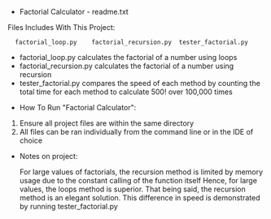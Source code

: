 * Factorial Calculator - readme.txt

Files Includes With This Project:
 
      factorial_loop.py    factorial_recursion.py  tester_factorial.py
      
 - factorial_loop.py calculates the factorial of a number using loops 
 - factorial_recursion.py calculates the factorial of a number using recursion 
 - tester_factorial.py compares the speed of each method by counting the total time for each method to calculate 500! over 100,000 times

* How To Run "Factorial Calculator":

1) Ensure all project files are within the same directory
2) All files can be ran individually from the command line or in the IDE of choice

* Notes on project:
 
  For large values of factorials, the recursion method is limited by memory usage due to the constant calling of the function itself
  Hence, for large values, the loops method is superior. That being said, the recursion method is an elegant solution. This difference in speed
  is demonstrated by running tester_factorial.py

